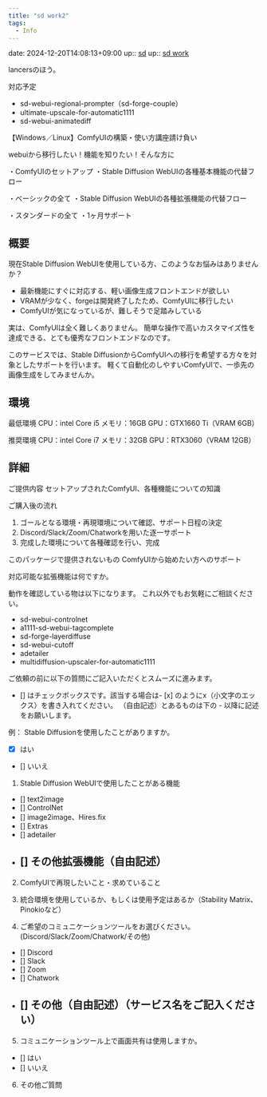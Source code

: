```yaml
---
title: "sd work2"
tags:
  - Info
---
```


date: 2024-12-20T14:08:13+09:00
up:: [sd](../Bar/Stable%20Diffusion.md)
up:: [sd work](sd%20work.md)

lancersのほう。

対応予定

- sd-webui-regional-prompter（sd-forge-couple）
- ultimate-upscale-for-automatic1111
- sd-webui-animatediff





【Windows／Linux】ComfyUIの構築・使い方講座請け負い

webuiから移行したい！機能を知りたい！そんな方に



・ComfyUIのセットアップ
・Stable Diffusion WebUIの各種基本機能の代替フロー

・ベーシックの全て
・Stable Diffusion WebUIの各種拡張機能の代替フロー

・スタンダードの全て
・1ヶ月サポート

## 概要
現在Stable Diffusion WebUIを使用している方、このようなお悩みはありませんか？

- 最新機能にすぐに対応する、軽い画像生成フロントエンドが欲しい
- VRAMが少なく、forgeは開発終了したため、ComfyUIに移行したい
- ComfyUIが気になっているが、難しそうで足踏みしている

実は、ComfyUIは全く難しくありません。
簡単な操作で高いカスタマイズ性を達成できる、とても優秀なフロントエンドなのです。

このサービスでは、Stable DiffusionからComfyUIへの移行を希望する方々を対象としたサポートを行います。
軽くて自動化のしやすいComfyUIで、一歩先の画像生成をしてみませんか。

## 環境
最低環境
CPU：intel Core i5
メモリ：16GB
GPU：GTX1660 Ti（VRAM 6GB）

推奨環境
CPU：intel Core i7
メモリ：32GB
GPU：RTX3060（VRAM 12GB）

## 詳細
ご提供内容
セットアップされたComfyUI、各種機能についての知識

ご購入後の流れ
1. ゴールとなる環境・再現環境について確認、サポート日程の決定
2. Discord/Slack/Zoom/Chatworkを用いた逐一サポート
3. 完成した環境について各種確認を行い、完成

このパッケージで提供されないもの
ComfyUIから始めたい方へのサポート

対応可能な拡張機能は何ですか。

動作を確認している物は以下になります。
これ以外でもお気軽にご相談ください。

- sd-webui-controlnet
- a1111-sd-webui-tagcomplete
- sd-forge-layerdiffuse
- sd-webui-cutoff
- adetailer
- multidiffusion-upscaler-for-automatic1111


ご依頼の前に以下の質問にご記入いただくとスムーズに進みます。
- [] はチェックボックスです。該当する場合は- [x] のようにx（小文字のエックス）を書き入れてください。
（自由記述）とあるものは下の - 以降に記述をお願いします。

例：
Stable Diffusionを使用したことがありますか。
- [x] はい
- [] いいえ

1.  Stable Diffusion WebUIで使用したことがある機能
- [] text2image
- [] ControlNet
- [] image2image、Hires.fix
- [] Extras
- [] adetailer
- [] その他拡張機能（自由記述）
  - 

2. ComfyUIで再現したいこと・求めていること

3. 統合環境を使用しているか、もしくは使用予定はあるか（Stability Matrix、Pinokioなど）

4. ご希望のコミュニケーションツールをお選びください。(Discord/Slack/Zoom/Chatwork/その他)
- [] Discord
- [] Slack
- [] Zoom
- [] Chatwork
- [] その他（自由記述）（サービス名をご記入ください）
  - 

5. コミュニケーションツール上で画面共有は使用しますか。
- [] はい
- [] いいえ

6. その他ご質問

